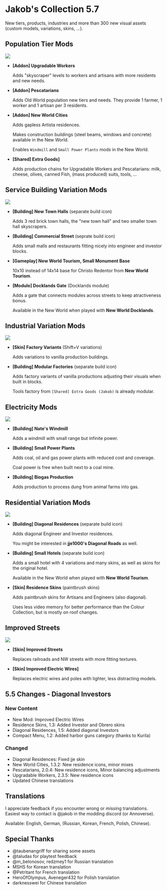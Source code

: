 # Jakob's Collection 5.7

New tiers, products, industries and more than 300 new visual assets (custom models, variations, skins, ...).

## Population Tier Mods

![](https://github.com/jakobharder/anno-1800-jakobs-mods/raw/main/doc/population-tiers.jpg)

- **[Addon] Upgradable Workers**

  Adds "skyscraper" levels to workers and artisans with more residents and new needs.


- **[Addon] Pescatarians**

  Adds Old World population new tiers and needs. They provide 1 farmer, 1 worker and 1 artisan per 3 residents.

- **[Addon\] New World Cities**

  Adds gapless Artista residences.
  
  Makes construction buildings (steel beams, windows and concrete) available in the New World.

  Enables `Windmill` and `Small Power Plants` mods in the New World.

- **[Shared] Extra Goods]**

  Adds production chains for Upgradable Workers and Pescatarians: milk, cheese, olives, canned Fish, (mass produced) suits, tools, ...

## Service Building Variation Mods

![](https://github.com/jakobharder/anno-1800-jakobs-mods/raw/main/doc/public-variations.jpg)

- **[Building] New Town Halls**
  (separate build icon)

  Adds 3 red brick town halls, the "new town hall" and two smaller town hall skyscrapers.

- **[Building] Commercial Street**
  (seprate build icon)

  Adds small malls and restaurants fitting nicely into engineer and investor blocks. 

- **[Gameplay] New World Tourism, Small Monument Base**

  10x10 instead of 14x14 base for Christo Redentor from **New World Tourism**.

- **[Module\] Docklands Gate**
  (Docklands module)

  Adds a gate that connects modules across streets to keep atractiveness bonus.

  Available in the New World when played with **New World Docklands**.
  
## Industrial Variation Mods

![](https://github.com/jakobharder/anno-1800-jakobs-mods/raw/main/doc/industrial-variations.jpg)

- **[Skin] Factory Variants**
  (Shift+V variations)

  Adds variations to vanilla production buildings.

- **[Building] Modular Factories**
  (separate build icon)

  Adds factory variants of vanilla productions adjusting their visuals when built in blocks.

  Tools factory from `[Shared] Extra Goods (Jakob)` is already modular.

## Electricity Mods

![](https://github.com/jakobharder/anno-1800-jakobs-mods/raw/main/doc/electricity.jpg)

- **[Building] Nate's Windmill**

  Adds a windmill with small range but infinite power.

- **[Building\] Small Power Plants**

  Adds coal, oil and gas power plants with reduced cost and coverage.

  Coal power is free when built next to a coal mine.

- **[Building] Biogas Production**

  Adds production to process dung from animal farms into gas.

## Residential Variation Mods

![](https://github.com/jakobharder/anno-1800-jakobs-mods/raw/main/doc/residential-variations.jpg)

- **[Building\] Diagonal Residences**
  (separate build icon)

  Adds diagonal Engineer and Investor residences.

  You might be interested in **jje1000's Diagonal Roads** as well.

- **[Building\] Small Hotels**
  (separate build icon)

  Adds a small hotel with 4 variations and many skins, as well as skins for the original hotel.

  Available in the New World when played with **New World Tourism**.

- **[Skin] Residence Skins**
  (paintbrush skins)

  Adds paintbrush skins for Artisans and Engineers (also diagonal).

  Uses less video memory for better performance than the Colour Collection, but is mostly on roof changes.

## Improved Streets

![](https://github.com/jakobharder/anno-1800-jakobs-mods/raw/main/doc/streets.jpg)
  
- **[Skin] Improved Streets**

  Replaces railroads and NW streets with more fitting textures.

- **[Skin] Improved Electric Wires]**

  Replaces electric wires and poles with lighter, less distracting models.

## 5.5 Changes - Diagonal Investors

### New Content

- New Mod: Improved Electric Wires
- Residence Skins, 1.3: Added Investor and Obrero skins
- Diagonal Residences, 1.5: Added diagonal Investors
- Compact Menu, 1.2: Added harbor guns category (thanks to Kurila)

### Changed

- Diagonal Residences: Fixed jje skin
- New World Cities, 1.3.2: New residence icons, minor mixes
- Pescatarians, 2.0.4: New residence icons, Minor balancing adjustments
- Upgradable Workers, 2.3.5: New residence icons
- Updated Chinese translations

## Translations

I appreciate feedback if you encounter wrong or missing translations.
Easiest way to contact is @jakob in the modding discord (or Annoverse).

Available: English, German, (Russian, Korean, French, Polish, Chinese).

## Special Thanks

- @taubenangriff for sharing some assets
- @taludas for playtest feedback
- @m_belonosov, redzmey1 for Russian translation
- MSHS for Korean translation
- @Petritant for French translation
- HeroOfOlympus, Aveneger432 for Polish translation
- darknesswei for Chinese translation
